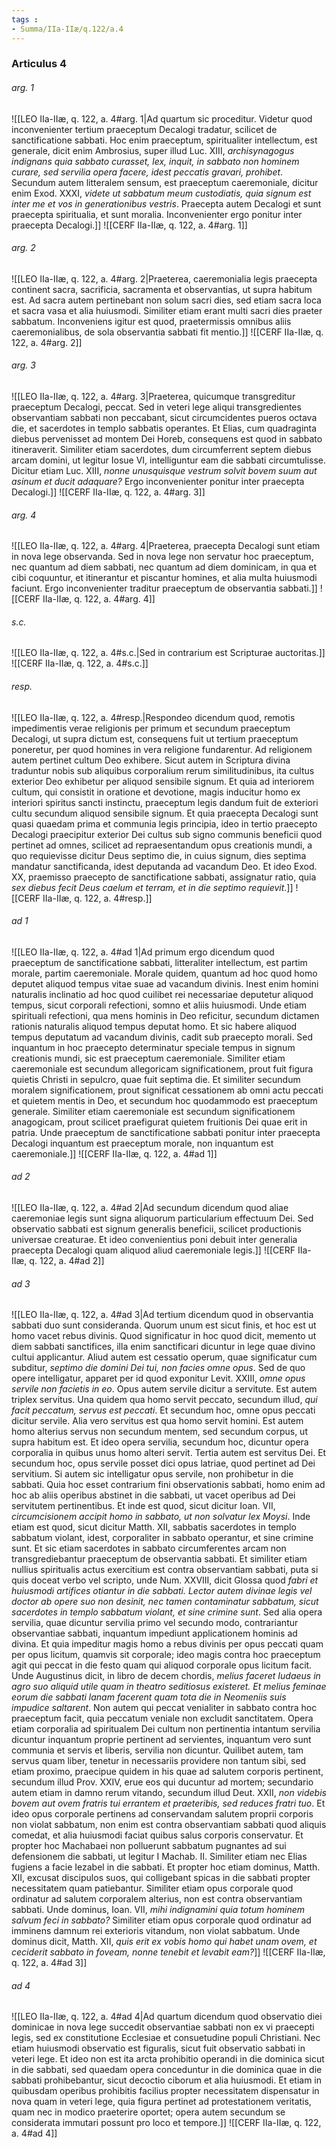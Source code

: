 ```yaml
---
tags : 
- Summa/IIa-IIæ/q.122/a.4
---
```


### Articulus 4

###### arg. 1
![[LEO IIa-IIæ, q. 122, a. 4#arg. 1|Ad quartum sic proceditur. Videtur quod inconvenienter tertium praeceptum Decalogi tradatur, scilicet de sanctificatione sabbati. Hoc enim praeceptum, spiritualiter intellectum, est generale, dicit enim Ambrosius, super illud Luc. XIII, *archisynagogus indignans quia sabbato curasset, lex, inquit, in sabbato non hominem curare, sed servilia opera facere, idest peccatis gravari, prohibet*. Secundum autem litteralem sensum, est praeceptum caeremoniale, dicitur enim Exod. XXXI, *videte ut sabbatum meum custodiatis, quia signum est inter me et vos in generationibus vestris*. Praecepta autem Decalogi et sunt praecepta spiritualia, et sunt moralia. Inconvenienter ergo ponitur inter praecepta Decalogi.]]
![[CERF IIa-IIæ, q. 122, a. 4#arg. 1]]

###### arg. 2
![[LEO IIa-IIæ, q. 122, a. 4#arg. 2|Praeterea, caeremonialia legis praecepta continent sacra, sacrificia, sacramenta et observantias, ut supra habitum est. Ad sacra autem pertinebant non solum sacri dies, sed etiam sacra loca et sacra vasa et alia huiusmodi. Similiter etiam erant multi sacri dies praeter sabbatum. Inconveniens igitur est quod, praetermissis omnibus aliis caeremonialibus, de sola observantia sabbati fit mentio.]]
![[CERF IIa-IIæ, q. 122, a. 4#arg. 2]]

###### arg. 3
![[LEO IIa-IIæ, q. 122, a. 4#arg. 3|Praeterea, quicumque transgreditur praeceptum Decalogi, peccat. Sed in veteri lege aliqui transgredientes observantiam sabbati non peccabant, sicut circumcidentes pueros octava die, et sacerdotes in templo sabbatis operantes. Et Elias, cum quadraginta diebus pervenisset ad montem Dei Horeb, consequens est quod in sabbato itineraverit. Similiter etiam sacerdotes, dum circumferrent septem diebus arcam domini, ut legitur Iosue VI, intelliguntur eam die sabbati circumtulisse. Dicitur etiam Luc. XIII, *nonne unusquisque vestrum solvit bovem suum aut asinum et ducit adaquare?* Ergo inconvenienter ponitur inter praecepta Decalogi.]]
![[CERF IIa-IIæ, q. 122, a. 4#arg. 3]]

###### arg. 4
![[LEO IIa-IIæ, q. 122, a. 4#arg. 4|Praeterea, praecepta Decalogi sunt etiam in nova lege observanda. Sed in nova lege non servatur hoc praeceptum, nec quantum ad diem sabbati, nec quantum ad diem dominicam, in qua et cibi coquuntur, et itinerantur et piscantur homines, et alia multa huiusmodi faciunt. Ergo inconvenienter traditur praeceptum de observantia sabbati.]]
![[CERF IIa-IIæ, q. 122, a. 4#arg. 4]]

###### s.c.
![[LEO IIa-IIæ, q. 122, a. 4#s.c.|Sed in contrarium est Scripturae auctoritas.]]
![[CERF IIa-IIæ, q. 122, a. 4#s.c.]]

###### resp.
![[LEO IIa-IIæ, q. 122, a. 4#resp.|Respondeo dicendum quod, remotis impedimentis verae religionis per primum et secundum praeceptum Decalogi, ut supra dictum est, consequens fuit ut tertium praeceptum poneretur, per quod homines in vera religione fundarentur. Ad religionem autem pertinet cultum Deo exhibere. Sicut autem in Scriptura divina traduntur nobis sub aliquibus corporalium rerum similitudinibus, ita cultus exterior Deo exhibetur per aliquod sensibile signum. Et quia ad interiorem cultum, qui consistit in oratione et devotione, magis inducitur homo ex interiori spiritus sancti instinctu, praeceptum legis dandum fuit de exteriori cultu secundum aliquod sensibile signum. Et quia praecepta Decalogi sunt quasi quaedam prima et communia legis principia, ideo in tertio praecepto Decalogi praecipitur exterior Dei cultus sub signo communis beneficii quod pertinet ad omnes, scilicet ad repraesentandum opus creationis mundi, a quo requievisse dicitur Deus septimo die, in cuius signum, dies septima mandatur sanctificanda, idest deputanda ad vacandum Deo. Et ideo Exod. XX, praemisso praecepto de sanctificatione sabbati, assignatur ratio, quia *sex diebus fecit Deus caelum et terram, et in die septimo requievit*.]]
![[CERF IIa-IIæ, q. 122, a. 4#resp.]]

###### ad 1
![[LEO IIa-IIæ, q. 122, a. 4#ad 1|Ad primum ergo dicendum quod praeceptum de sanctificatione sabbati, litteraliter intellectum, est partim morale, partim caeremoniale. Morale quidem, quantum ad hoc quod homo deputet aliquod tempus vitae suae ad vacandum divinis. Inest enim homini naturalis inclinatio ad hoc quod cuilibet rei necessariae deputetur aliquod tempus, sicut corporali refectioni, somno et aliis huiusmodi. Unde etiam spirituali refectioni, qua mens hominis in Deo reficitur, secundum dictamen rationis naturalis aliquod tempus deputat homo. Et sic habere aliquod tempus deputatum ad vacandum divinis, cadit sub praecepto morali. Sed inquantum in hoc praecepto determinatur speciale tempus in signum creationis mundi, sic est praeceptum caeremoniale. Similiter etiam caeremoniale est secundum allegoricam significationem, prout fuit figura quietis Christi in sepulcro, quae fuit septima die. Et similiter secundum moralem significationem, prout significat cessationem ab omni actu peccati et quietem mentis in Deo, et secundum hoc quodammodo est praeceptum generale. Similiter etiam caeremoniale est secundum significationem anagogicam, prout scilicet praefigurat quietem fruitionis Dei quae erit in patria. Unde praeceptum de sanctificatione sabbati ponitur inter praecepta Decalogi inquantum est praeceptum morale, non inquantum est caeremoniale.]]
![[CERF IIa-IIæ, q. 122, a. 4#ad 1]]

###### ad 2
![[LEO IIa-IIæ, q. 122, a. 4#ad 2|Ad secundum dicendum quod aliae caeremoniae legis sunt signa aliquorum particularium effectuum Dei. Sed observatio sabbati est signum generalis beneficii, scilicet productionis universae creaturae. Et ideo convenientius poni debuit inter generalia praecepta Decalogi quam aliquod aliud caeremoniale legis.]]
![[CERF IIa-IIæ, q. 122, a. 4#ad 2]]

###### ad 3
![[LEO IIa-IIæ, q. 122, a. 4#ad 3|Ad tertium dicendum quod in observantia sabbati duo sunt consideranda. Quorum unum est sicut finis, et hoc est ut homo vacet rebus divinis. Quod significatur in hoc quod dicit, memento ut diem sabbati sanctifices, illa enim sanctificari dicuntur in lege quae divino cultui applicantur. Aliud autem est cessatio operum, quae significatur cum subditur, *septimo die domini Dei tui, non facies omne opus*. Sed de quo opere intelligatur, apparet per id quod exponitur Levit. XXIII, *omne opus servile non facietis in eo*. Opus autem servile dicitur a servitute. Est autem triplex servitus. Una quidem qua homo servit peccato, secundum illud, *qui facit peccatum, servus est peccati*. Et secundum hoc, omne opus peccati dicitur servile. Alia vero servitus est qua homo servit homini. Est autem homo alterius servus non secundum mentem, sed secundum corpus, ut supra habitum est. Et ideo opera servilia, secundum hoc, dicuntur opera corporalia in quibus unus homo alteri servit. Tertia autem est servitus Dei. Et secundum hoc, opus servile posset dici opus latriae, quod pertinet ad Dei servitium. Si autem sic intelligatur opus servile, non prohibetur in die sabbati. Quia hoc esset contrarium fini observationis sabbati, homo enim ad hoc ab aliis operibus abstinet in die sabbati, ut vacet operibus ad Dei servitutem pertinentibus. Et inde est quod, sicut dicitur Ioan. VII, *circumcisionem accipit homo in sabbato, ut non solvatur lex Moysi*. Inde etiam est quod, sicut dicitur Matth. XII, sabbatis sacerdotes in templo sabbatum violant, idest, corporaliter in sabbato operantur, et sine crimine sunt. Et sic etiam sacerdotes in sabbato circumferentes arcam non transgrediebantur praeceptum de observantia sabbati. Et similiter etiam nullius spiritualis actus exercitium est contra observantiam sabbati, puta si quis doceat verbo vel scripto, unde Num. XXVIII, dicit Glossa quod *fabri et huiusmodi artifices otiantur in die sabbati. Lector autem divinae legis vel doctor ab opere suo non desinit, nec tamen contaminatur sabbatum, sicut sacerdotes in templo sabbatum violant, et sine crimine sunt*. Sed alia opera servilia, quae dicuntur servilia primo vel secundo modo, contrariantur observantiae sabbati, inquantum impediunt applicationem hominis ad divina. Et quia impeditur magis homo a rebus divinis per opus peccati quam per opus licitum, quamvis sit corporale; ideo magis contra hoc praeceptum agit qui peccat in die festo quam qui aliquod corporale opus licitum facit. Unde Augustinus dicit, in libro de decem chordis, *melius faceret Iudaeus in agro suo aliquid utile quam in theatro seditiosus existeret. Et melius feminae eorum die sabbati lanam facerent quam tota die in Neomeniis suis impudice saltarent*. Non autem qui peccat venialiter in sabbato contra hoc praeceptum facit, quia peccatum veniale non excludit sanctitatem. Opera etiam corporalia ad spiritualem Dei cultum non pertinentia intantum servilia dicuntur inquantum proprie pertinent ad servientes, inquantum vero sunt communia et servis et liberis, servilia non dicuntur. Quilibet autem, tam servus quam liber, tenetur in necessariis providere non tantum sibi, sed etiam proximo, praecipue quidem in his quae ad salutem corporis pertinent, secundum illud Prov. XXIV, erue eos qui ducuntur ad mortem; secundario autem etiam in damno rerum vitando, secundum illud Deut. XXII, *non videbis bovem aut ovem fratris tui errantem et praeteribis, sed reduces fratri tuo*. Et ideo opus corporale pertinens ad conservandam salutem proprii corporis non violat sabbatum, non enim est contra observantiam sabbati quod aliquis comedat, et alia huiusmodi faciat quibus salus corporis conservatur. Et propter hoc Machabaei non polluerunt sabbatum pugnantes ad sui defensionem die sabbati, ut legitur I Machab. II. Similiter etiam nec Elias fugiens a facie Iezabel in die sabbati. Et propter hoc etiam dominus, Matth. XII, excusat discipulos suos, qui colligebant spicas in die sabbati propter necessitatem quam patiebantur. Similiter etiam opus corporale quod ordinatur ad salutem corporalem alterius, non est contra observantiam sabbati. Unde dominus, Ioan. VII, *mihi indignamini quia totum hominem salvum feci in sabbato?* Similiter etiam opus corporale quod ordinatur ad imminens damnum rei exterioris vitandum, non violat sabbatum. Unde dominus dicit, Matth. XII, *quis erit ex vobis homo qui habet unam ovem, et ceciderit sabbato in foveam, nonne tenebit et levabit eam?*]]
![[CERF IIa-IIæ, q. 122, a. 4#ad 3]]

###### ad 4
![[LEO IIa-IIæ, q. 122, a. 4#ad 4|Ad quartum dicendum quod observatio diei dominicae in nova lege succedit observantiae sabbati non ex vi praecepti legis, sed ex constitutione Ecclesiae et consuetudine populi Christiani. Nec etiam huiusmodi observatio est figuralis, sicut fuit observatio sabbati in veteri lege. Et ideo non est ita arcta prohibitio operandi in die dominica sicut in die sabbati, sed quaedam opera conceduntur in die dominica quae in die sabbati prohibebantur, sicut decoctio ciborum et alia huiusmodi. Et etiam in quibusdam operibus prohibitis facilius propter necessitatem dispensatur in nova quam in veteri lege, quia figura pertinet ad protestationem veritatis, quam nec in modico praeterire oportet; opera autem secundum se considerata immutari possunt pro loco et tempore.]]
![[CERF IIa-IIæ, q. 122, a. 4#ad 4]]


